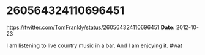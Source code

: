 # 260564324110696451
https://twitter.com/TomFrankly/status/260564324110696451
**Date:** 2012-10-23

I am listening to live country music in a bar. And I am enjoying it. #wat
